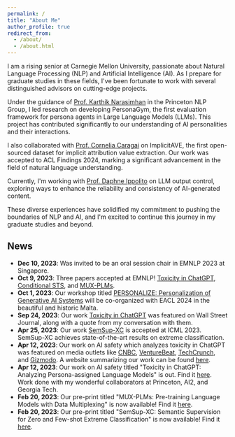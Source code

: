 ```yaml
---
permalink: /
title: "About Me"
author_profile: true
redirect_from: 
  - /about/
  - /about.html
---
```

I am a rising senior at Carnegie Mellon University, passionate about Natural Language Processing (NLP) and Artificial Intelligence (AI). As I prepare for graduate studies in these fields, I've been fortunate to work with several distinguished advisors on cutting-edge projects.

Under the guidance of [Prof. Karthik Narasimhan](link-to-profile) in the Princeton NLP Group, I led research on developing PersonaGym, the first evaluation framework for persona agents in Large Language Models (LLMs). This project has contributed significantly to our understanding of AI personalities and their interactions.

I also collaborated with [Prof. Cornelia Caragai](link-to-profile) on ImplicitAVE, the first open-sourced dataset for implicit attribution value extraction. Our work was accepted to ACL Findings 2024, marking a significant advancement in the field of natural language understanding.

Currently, I'm working with [Prof. Daphne Ippolito](link-to-profile) on LLM output control, exploring ways to enhance the reliability and consistency of AI-generated content.

These diverse experiences have solidified my commitment to pushing the boundaries of NLP and AI, and I'm excited to continue this journey in my graduate studies and beyond.

## News

- **Dec 10, 2023**: Was invited to be an oral session chair in EMNLP 2023 at Singapore.
- **Oct 9, 2023**: Three papers accepted at EMNLP! [Toxicity in ChatGPT](link), [Conditional STS](link), and [MUX-PLMs](link).
- **Oct 1, 2023**: Our workshop titled [PERSONALIZE: Personalization of Generative AI Systems](link) will be co-organized with EACL 2024 in the beautiful and historic Malta.
- **Sep 24, 2023**: Our work [Toxicity in ChatGPT](link) was featured on Wall Street Journal, along with a quote from my conversation with them.
- **Apr 25, 2023**: Our work [SemSup-XC](link) is accepted at ICML 2023. SemSup-XC achieves state-of-the-art results on extreme classification.
- **Apr 12, 2023**: Our work on AI safety which analyzes toxicity in ChatGPT was featured on media outlets like [CNBC](link), [VentureBeat](link), [TechCrunch](link), and [Gizmodo](link). A website summarizing our work can be found [here](link).
- **Apr 12, 2023**: Our work on AI safety titled "Toxicity in ChatGPT: Analyzing Persona-assigned Language Models" is out. Find it [here](link). Work done with my wonderful collaborators at Princeton, AI2, and Georgia Tech.
- **Feb 20, 2023**: Our pre-print titled "MUX-PLMs: Pre-training Language Models with Data Multiplexing" is now available! Find it [here](link).
- **Feb 20, 2023**: Our pre-print titled "SemSup-XC: Semantic Supervision for Zero and Few-shot Extreme Classification" is now available! Find it [here](link).
